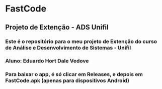 # FastCode
## Projeto de Extenção - ADS Unifil
### Este é o repositório para o meu projeto de Extenção do curso de Análise e Desenvolvimento de Sistemas - Unifil
### Aluno: Eduardo Hort Dale Vedove
### Para baixar o app, é só clicar em Releases, e depois em FastCode.apk (apenas para dispositivos Android)
